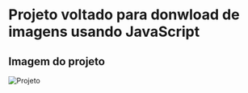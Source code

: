# Projeto voltado para donwload de imagens usando JavaScript

## Imagem do projeto
![Projeto ](https://user-images.githubusercontent.com/72763379/127407092-2fa09dc5-4ebc-4b65-a03f-874a300b790b.png)

